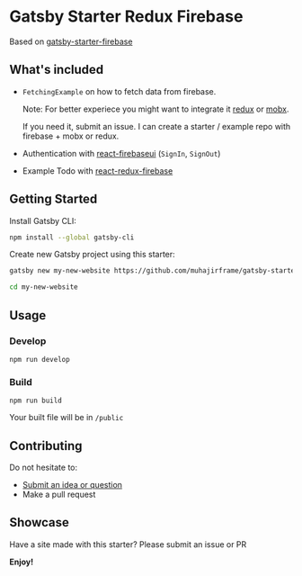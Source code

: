 # Gatsby Starter Redux Firebase

Based on [gatsby-starter-firebase](https://github.com/muhajirframe/gatsby-starter-firebase/)

## What's included

- `FetchingExample` on how to fetch data from firebase.

  Note: For better experiece you might want to integrate it [redux](https://redux.js.org) or [mobx](http://mobx.js.org).

  If you need it, submit an issue. I can create a starter / example repo with firebase + mobx or redux.

- Authentication with [react-firebaseui](https://github.com/firebase/firebaseui-web-react) (`SignIn`, `SignOut`)

- Example Todo with [react-redux-firebase](https://github.com/prescottprue/react-redux-firebase)

## Getting Started

Install Gatsby CLI:

```sh
npm install --global gatsby-cli
```

Create new Gatsby project using this starter:

```sh
gatsby new my-new-website https://github.com/muhajirframe/gatsby-starter-redux-firebase
```

```sh
cd my-new-website
```

## Usage

### Develop

```
npm run develop
```

### Build

```
npm run build
```

Your built file will be in `/public`

## Contributing

Do not hesitate to:

- [Submit an idea or question](https://github.com/muhajirframe/gatsby-starter-redux-firebase/issues/new)
- Make a pull request

## Showcase

Have a site made with this starter? Please submit an issue or PR

**Enjoy!**
